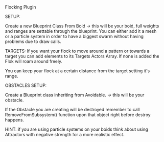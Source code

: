 Flocking Plugin

SETUP:

Create a new Blueprint Class From Boid -> this will be your boid, full weights and ranges are settable through the blueprint. You can either add it a mesh
or a particle system in order to have a biggest swarm without having problems due to draw calls.


TARGETS:
If you want your flock to move around a pattern or towards a target you can add elements to its Targets Actors Array. If none is added the Flok will roam around freely.

You can keep your flock at a certain distance from the target setting it's range.

OBSTACLES SETUP:

Create a Blueprint class inheriting from Avoidable. -> this will be your obstacle.

If the Obstacle you are creating will be destroyed remember to call RemoveFromSubsystem() function upon that object right before destroy happens.

HINT: if you are using particle systems on your boids think about using Attractors with negative strength for a more realistic effect.